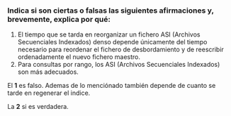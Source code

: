 ### Indica si son ciertas o falsas las siguientes afirmaciones y, brevemente, explica por qué:
1. El tiempo que se tarda en reorganizar un fichero ASI (Archivos Secuenciales Indexados) denso depende únicamente del tiempo necesario para reordenar el fichero de desbordamiento y de reescribir ordenadamente el nuevo fichero maestro.
2. Para consultas por rango, los ASI (Archivos Secuenciales Indexados) son más adecuados.

El __1__ es falso. Ademas de lo menciónado también depende de cuanto se tarde en regenerar el indice. 

La __2__ si es verdadera. 